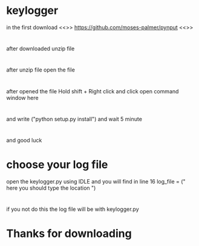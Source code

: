 # keylogger
in the first download <<>>  https://github.com/moses-palmer/pynput  <<>>
#
after downloaded unzip file 
#
after unzip file  open the file 
#
after opened the file Hold shift + Right click and click open command window here 
#
and write ("python setup.py install") and wait 5 minute 
#
and good luck
# choose your log file
open the keylogger.py using IDLE and you will find in line 16 log_file = (" here you should type the location ")
#
if you not do this the log file will be with keylogger.py 

# Thanks for downloading
